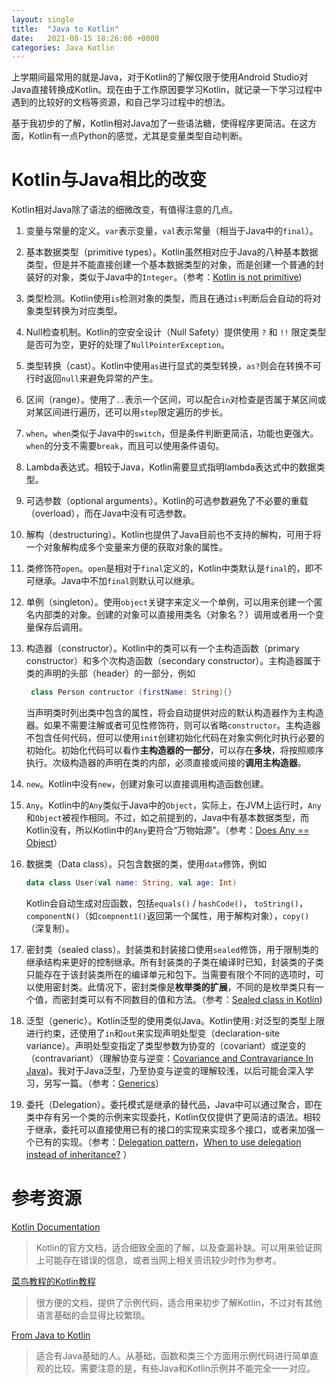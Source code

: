 ```yaml
---
layout: single
title:  "Java to Kotlin"
date:   2021-08-15 18:26:00 +0800
categories: Java Kotlin
---
```


上学期间最常用的就是Java，对于Kotlin的了解仅限于使用Android Studio对Java直接转换成Kotlin。现在由于工作原因要学习Kotlin，就记录一下学习过程中遇到的比较好的文档等资源，和自己学习过程中的想法。

基于我初步的了解，Kotlin相对Java加了一些语法糖，使得程序更简洁。在这方面，Kotlin有一点Python的感觉，尤其是变量类型自动判断。

# Kotlin与Java相比的改变

Kotlin相对Java除了语法的细微改变，有值得注意的几点。
1. 变量与常量的定义。`var`表示变量，`val`表示常量（相当于Java中的`final`）。
2. 基本数据类型（primitive types）。Kotlin虽然相对应于Java的八种基本数据类型，但是并不能直接创建一个基本数据类型的对象，而是创建一个普通的封装好的对象，类似于Java中的`Integer`。（参考：[Kotlin is not primitive](https://medium.com/@przemek.materna/kotlin-is-not-primitive-primitives-in-kotlin-and-java-f35713fda5cd))
3. 类型检测。Kotlin使用`is`检测对象的类型，而且在通过`is`判断后会自动的将对象类型转换为对应类型。
4. Null检查机制。Kotlin的空安全设计（Null Safety）提供使用 `?` 和 `!!` 限定类型是否可为空，更好的处理了`NullPointerException`。
5. 类型转换（cast）。Kotlin中使用`as`进行显式的类型转换，`as?`则会在转换不可行时返回`null`来避免异常的产生。
6. 区间（range）。使用了`..`表示一个区间，可以配合`in`对检查是否属于某区间或对某区间进行遍历，还可以用`step`限定遍历的步长。
7. `when`。`when`类似于Java中的`switch`，但是条件判断更简洁，功能也更强大。`when`的分支不需要`break`，而且可以使用条件语句。
8. Lambda表达式。相较于Java，Kotlin需要显式指明lambda表达式中的数据类型。
9. 可选参数（optional arguments）。Kotlin的可选参数避免了不必要的重载（overload），而在Java中没有可选参数。
10. 解构（destructuring）。Kotlin也提供了Java目前也不支持的解构，可用于将一个对象解构成多个变量来方便的获取对象的属性。
11. 类修饰符`open`。`open`是相对于`final`定义的，Kotlin中类默认是`final`的，即不可继承。Java中不加`final`则默认可以继承。
12. 单例（singleton）。使用`object`关键字来定义一个单例，可以用来创建一个匿名内部类的对象。创建的对象可以直接用类名（对象名？）调用或者用一个变量保存后调用。

13. 构造器（constructor）。Kotlin中的类可以有一个主构造函数（primary constructor）和多个次构造函数（secondary constructor）。主构造器属于类的声明的头部（header）的一部分，例如
    
    ```Kotlin
     class Person contructor (firstName: String){}
     ```
     
    当声明类时列出类中包含的属性，将会自动提供对应的默认构造器作为主构造器。如果不需要注解或者可见性修饰符，则可以省略`constructor`。主构造器不包含任何代码，但可以使用`init`创建初始化代码在对象实例化时执行必要的初始化。初始化代码可以看作**主构造器的一部分**，可以存在**多块**，将按照顺序执行。次级构造器的声明在类的内部，必须直接或间接的**调用主构造器**。
14. `new`。Kotlin中没有`new`，创建对象可以直接调用构造函数创建。
15. `Any`。Kotlin中的`Any`类似于Java中的`Object`，实际上，在JVM上运行时，`Any`和`Object`被视作相同。不过，如之前提到的，Java中有基本数据类型，而Kotlin没有，所以Kotlin中的`Any`更符合“万物始源”。（参考：[Does Any == Object](https://stackoverflow.com/questions/38761021/does-any-object)）
16. 数据类（Data class）。只包含数据的类，使用`data`修饰，例如
    
    ```Kotlin
    data class User(val name: String, val age: Int)
    ```

    Kotlin会自动生成对应函数，包括`equals()` / `hashCode()`， `toString()`，`componentN()`（如`compnent1()`返回第一个属性，用于解构对象），`copy()`（深复制）。
17. 密封类（sealed class）。封装类和封装接口使用`sealed`修饰，用于限制类的继承结构来更好的控制继承。所有封装类的子类在编译时已知，封装类的子类只能存在于该封装类所在的编译单元和包下。当需要有限个不同的选项时，可以使用密封类。此情况下，密封类像是**枚举类的扩展**，不同的是枚举类只有一个值，而密封类可以有不同数目的值和方法。（参考：[Sealed class in Kotlin](https://www.baeldung.com/kotlin/sealed-classes))
18. 泛型（generic）。Kotlin泛型的使用类似Java。Kotlin使用`:`对泛型的类型上限进行约束，还使用了`in`和`out`来实现声明处型变（declaration-site variance）。声明处型变指定了类型参数为协变的（covariant）或逆变的（contravariant）（理解协变与逆变：[Covariance and Contravariance In Java](https://dzone.com/articles/covariance-and-contravariance))。我对于Java泛型，乃至协变与逆变的理解较浅，以后可能会深入学习，另写一篇。（参考：[Generics](https://kotlinlang.org/docs/generics.html)）
19. 委托（Delegation）。委托模式是继承的替代品，Java中可以通过聚合，即在类中存有另一个类的示例来实现委托，Kotlin仅仅提供了更简洁的语法。相较于继承，委托可以直接使用已有的接口的实现来实现多个接口，或者来加强一个已有的实现。（参考：[Delegation pattern](https://www.baeldung.com/kotlin/delegation-pattern)，[When to use delegation instead of inheritance?](https://stackoverflow.com/questions/832536/when-to-use-delegation-instead-of-inheritance) ）

# 参考资源

[Kotlin Documentation](https://kotlinlang.org/docs/home.html)

>Kotlin的官方文档，适合细致全面的了解，以及查漏补缺。可以用来验证网上可能存在错误的信息，或者当网上相关资讯较少时作为参考。

[菜鸟教程的Kotlin教程](https://www.runoob.com/kotlin/kotlin-tutorial.html)

>很方便的文档，提供了示例代码，适合用来初步了解Kotlin，不过对有其他语言基础的会显得比较繁琐。

[From Java to Kotlin](https://fabiomsr.github.io/from-java-to-kotlin/)

>适合有Java基础的人。从基础，函数和类三个方面用示例代码进行简单直观的比较。需要注意的是，有些Java和Kotlin示例并不能完全一一对应。